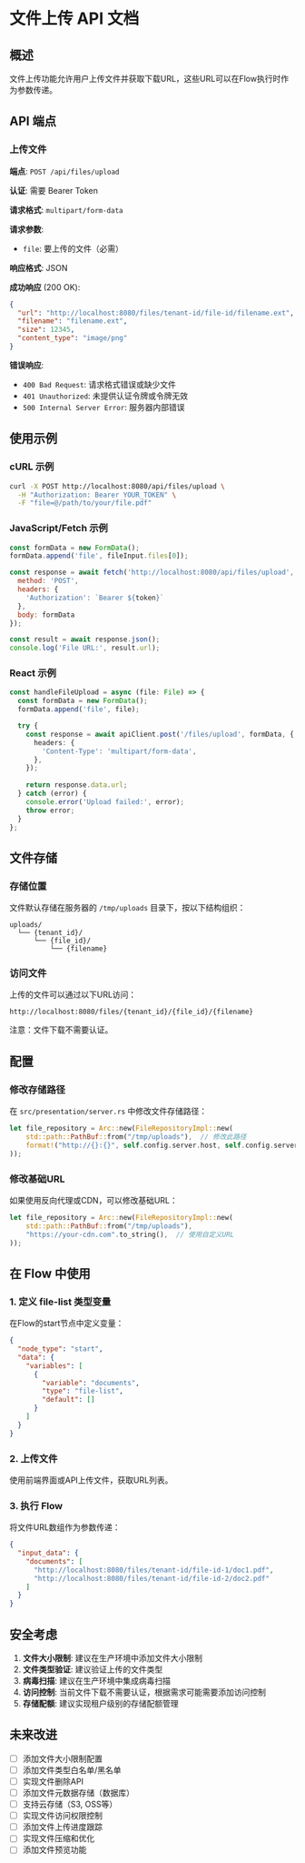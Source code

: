 # 文件上传 API 文档

## 概述

文件上传功能允许用户上传文件并获取下载URL，这些URL可以在Flow执行时作为参数传递。

## API 端点

### 上传文件

**端点**: `POST /api/files/upload`

**认证**: 需要 Bearer Token

**请求格式**: `multipart/form-data`

**请求参数**:
- `file`: 要上传的文件（必需）

**响应格式**: JSON

**成功响应** (200 OK):
```json
{
  "url": "http://localhost:8080/files/tenant-id/file-id/filename.ext",
  "filename": "filename.ext",
  "size": 12345,
  "content_type": "image/png"
}
```

**错误响应**:
- `400 Bad Request`: 请求格式错误或缺少文件
- `401 Unauthorized`: 未提供认证令牌或令牌无效
- `500 Internal Server Error`: 服务器内部错误

## 使用示例

### cURL 示例

```bash
curl -X POST http://localhost:8080/api/files/upload \
  -H "Authorization: Bearer YOUR_TOKEN" \
  -F "file=@/path/to/your/file.pdf"
```

### JavaScript/Fetch 示例

```javascript
const formData = new FormData();
formData.append('file', fileInput.files[0]);

const response = await fetch('http://localhost:8080/api/files/upload', {
  method: 'POST',
  headers: {
    'Authorization': `Bearer ${token}`
  },
  body: formData
});

const result = await response.json();
console.log('File URL:', result.url);
```

### React 示例

```typescript
const handleFileUpload = async (file: File) => {
  const formData = new FormData();
  formData.append('file', file);

  try {
    const response = await apiClient.post('/files/upload', formData, {
      headers: {
        'Content-Type': 'multipart/form-data',
      },
    });
    
    return response.data.url;
  } catch (error) {
    console.error('Upload failed:', error);
    throw error;
  }
};
```

## 文件存储

### 存储位置

文件默认存储在服务器的 `/tmp/uploads` 目录下，按以下结构组织：

```
uploads/
  └── {tenant_id}/
      └── {file_id}/
          └── {filename}
```

### 访问文件

上传的文件可以通过以下URL访问：

```
http://localhost:8080/files/{tenant_id}/{file_id}/{filename}
```

注意：文件下载不需要认证。

## 配置

### 修改存储路径

在 `src/presentation/server.rs` 中修改文件存储路径：

```rust
let file_repository = Arc::new(FileRepositoryImpl::new(
    std::path::PathBuf::from("/tmp/uploads"),  // 修改此路径
    format!("http://{}:{}", self.config.server.host, self.config.server.port),
));
```

### 修改基础URL

如果使用反向代理或CDN，可以修改基础URL：

```rust
let file_repository = Arc::new(FileRepositoryImpl::new(
    std::path::PathBuf::from("/tmp/uploads"),
    "https://your-cdn.com".to_string(),  // 使用自定义URL
));
```

## 在 Flow 中使用

### 1. 定义 file-list 类型变量

在Flow的start节点中定义变量：

```json
{
  "node_type": "start",
  "data": {
    "variables": [
      {
        "variable": "documents",
        "type": "file-list",
        "default": []
      }
    ]
  }
}
```

### 2. 上传文件

使用前端界面或API上传文件，获取URL列表。

### 3. 执行 Flow

将文件URL数组作为参数传递：

```json
{
  "input_data": {
    "documents": [
      "http://localhost:8080/files/tenant-id/file-id-1/doc1.pdf",
      "http://localhost:8080/files/tenant-id/file-id-2/doc2.pdf"
    ]
  }
}
```

## 安全考虑

1. **文件大小限制**: 建议在生产环境中添加文件大小限制
2. **文件类型验证**: 建议验证上传的文件类型
3. **病毒扫描**: 建议在生产环境中集成病毒扫描
4. **访问控制**: 当前文件下载不需要认证，根据需求可能需要添加访问控制
5. **存储配额**: 建议实现租户级别的存储配额管理

## 未来改进

- [ ] 添加文件大小限制配置
- [ ] 添加文件类型白名单/黑名单
- [ ] 实现文件删除API
- [ ] 添加文件元数据存储（数据库）
- [ ] 支持云存储（S3, OSS等）
- [ ] 实现文件访问权限控制
- [ ] 添加文件上传进度跟踪
- [ ] 实现文件压缩和优化
- [ ] 添加文件预览功能
